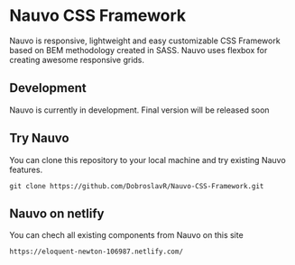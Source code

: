 # Nauvo CSS Framework
Nauvo is responsive, lightweight and easy customizable CSS Framework based on BEM methodology created in SASS. Nauvo uses flexbox for creating awesome responsive grids.

## Development
Nauvo is currently in development. Final version will be released soon

## Try Nauvo
You can clone this repository to your local machine and try existing Nauvo features.
```
git clone https://github.com/DobroslavR/Nauvo-CSS-Framework.git
```

## Nauvo on netlify
You can chech all existing components from Nauvo on this site
```
https://eloquent-newton-106987.netlify.com/
```
